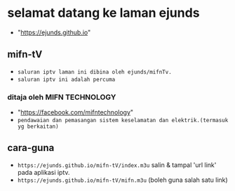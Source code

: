 # selamat datang ke laman ejunds 
- "https://ejunds.github.io"
## mifn-tV
- `saluran iptv laman ini dibina oleh ejunds/mifnTv.`
- `saluran iptv ini adalah percuma`
### ditaja oleh MIFN TECHNOLOGY
- "https://facebook.com/mifntechnology"
- `pendawaian dan pemasangan sistem keselamatan dan elektrik.(termasuk yg berkaitan)`
## cara-guna
- `https://ejunds.github.io/mifn-tV/index.m3u` salin & tampal 'url link' pada aplikasi iptv.
- `https://ejunds.github.io/mifn-tV/mifn.m3u` (boleh guna salah satu link)
